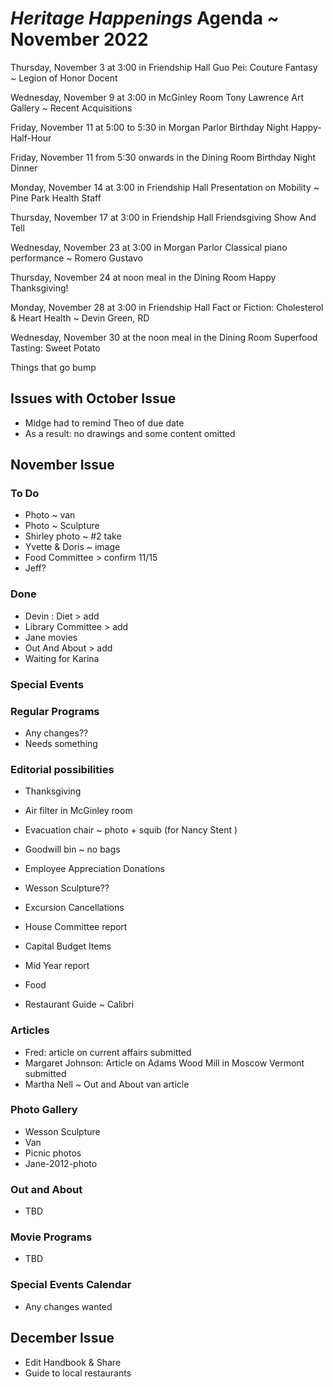 # _Heritage Happenings_ Agenda ~ November 2022


Thursday, November 3 at 3:00 in Friendship Hall
Guo Pei: Couture Fantasy ~ Legion of Honor Docent

Wednesday, November 9 at 3:00 in McGinley Room
Tony Lawrence Art Gallery ~ Recent Acquisitions

Friday, November 11 at 5:00 to 5:30 in Morgan Parlor
Birthday Night Happy-Half-Hour

Friday, November 11 from 5:30 onwards in the Dining Room
Birthday Night Dinner

Monday, November 14 at 3:00 in Friendship Hall
Presentation on Mobility ~ Pine Park Health Staff

Thursday, November 17 at 3:00 in Friendship Hall
Friendsgiving Show And Tell

Wednesday, November 23 at 3:00 in Morgan Parlor
Classical piano performance ~ Romero Gustavo

Thursday, November 24 at noon meal in the Dining Room
Happy Thanksgiving!

Monday, November 28 at 3:00 in Friendship Hall
Fact or Fiction: Cholesterol & Heart Health ~ Devin Green, RD

Wednesday, November 30 at the noon meal in the Dining Room
Superfood Tasting: Sweet Potato


Things that go bump

## Issues with October Issue

* Midge had to remind Theo of due date
* As a result: no drawings and some content omitted


## November Issue

### To Do

* Photo ~ van
* Photo ~ Sculpture
* Shirley photo ~ #2 take
* Yvette & Doris ~ image
* Food Committee > confirm 11/15
* Jeff?

### Done

* Devin : Diet > add
* Library Committee > add
* Jane movies
* Out And About > add
* Waiting for Karina

### Special Events



### Regular Programs

* Any changes??
* Needs something


### Editorial possibilities

* Thanksgiving
* Air filter in McGinley room
* Evacuation chair ~ photo + squib (for Nancy Stent )
* Goodwill bin ~ no bags
* Employee Appreciation Donations
* Wesson Sculpture??

* Excursion Cancellations
* House Committee report
* Capital Budget Items
* Mid Year report
* Food
* Restaurant Guide ~ Calibri


### Articles

* Fred: article on current affairs submitted
* Margaret Johnson: Article on Adams Wood Mill in Moscow Vermont submitted
* Martha Nell ~ Out and About van article

### Photo Gallery
* Wesson Sculpture
* Van
* Picnic photos
* Jane-2012-photo

### Out and About

* TBD

### Movie Programs

* TBD

### Special Events Calendar

* Any changes wanted


## December Issue

* Edit Handbook & Share
* Guide to local restaurants

